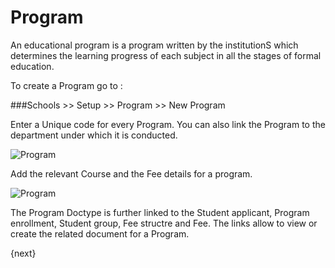 # Program

An educational program is a program written by the institutionS which determines the learning progress of each subject in all the stages of formal education.

To create a Program go to :

###Schools >> Setup >> Program >> New Program

Enter a Unique code for every Program. You can also link the Program to the department under which it is conducted.

<img class="screenshot" alt="Program" src="/docs/assets/img/schools/setup/program.png">

Add the relevant Course and the Fee details for a program. 

<img class="screenshot" alt="Program" src="/docs/assets/img/schools/setup/course-fee-program.png">

The Program Doctype is further linked to the Student applicant, Program enrollment, Student group, Fee structre and Fee. The links allow to view or create the related document for a Program.

{next}